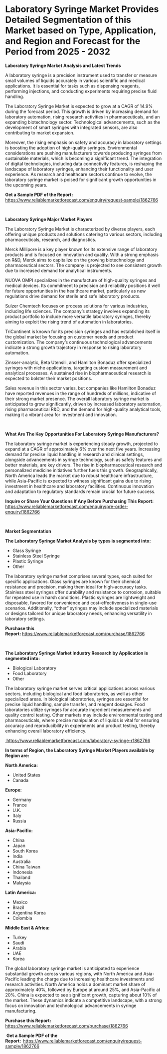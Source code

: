 <p><h1>Laboratory Syringe Market Provides Detailed Segmentation of this Market based on Type, Application, and Region and Forecast for the Period from 2025 - 2032</h1></p><p><strong>Laboratory Syringe Market Analysis and Latest Trends</strong></p>
<p><p>A laboratory syringe is a precision instrument used to transfer or measure small volumes of liquids accurately in various scientific and medical applications. It is essential for tasks such as dispensing reagents, performing injections, and conducting experiments requiring precise fluid handling.</p><p>The Laboratory Syringe Market is expected to grow at a CAGR of 14.9% during the forecast period. This growth is driven by increasing demand for laboratory automation, rising research activities in pharmaceuticals, and an expanding biotechnology sector. Technological advancements, such as the development of smart syringes with integrated sensors, are also contributing to market expansion.</p><p>Moreover, the rising emphasis on safety and accuracy in laboratory settings is boosting the adoption of high-quality syringes. Environmental considerations are pushing manufacturers towards producing syringes from sustainable materials, which is becoming a significant trend. The integration of digital technologies, including data connectivity features, is reshaping the landscape of laboratory syringes, enhancing their functionality and user experience. As research and healthcare sectors continue to evolve, the laboratory syringe market is poised for significant growth opportunities in the upcoming years.</p></p>
<p><strong>Get a Sample PDF of the Report:&nbsp;</strong> <a href="https://www.reliablemarketforecast.com/enquiry/request-sample/1862766?utm_campaign=3535&utm_medium=2&utm_source=Github&utm_content=ia&utm_term=16042025&utm_id=laboratory-syringe">https://www.reliablemarketforecast.com/enquiry/request-sample/1862766</a></p>
<p>&nbsp;</p>
<p><strong>Laboratory Syringe Major Market Players</strong></p>
<p><p>The Laboratory Syringe Market is characterized by diverse players, each offering unique products and solutions catering to various sectors, including pharmaceuticals, research, and diagnostics. </p><p>Merck Millipore is a key player known for its extensive range of laboratory products and is focused on innovation and quality. With a strong emphasis on R&D, Merck aims to capitalize on the growing biotechnology and pharmaceutical sectors. The company is projected to see consistent growth due to increased demand for analytical instruments.</p><p>NUOVA OMPI specializes in the manufacture of high-quality syringes and medical devices. Its commitment to precision and reliability positions it well for future opportunities in the healthcare market, particularly as new regulations drive demand for sterile and safe laboratory products.</p><p>Sulzer Chemtech focuses on process solutions for various industries, including life sciences. The company’s strategy involves expanding its product portfolio to include more versatile laboratory syringes, thereby aiming to exploit the rising trend of automation in laboratories.</p><p>TriContinent is known for its precision syringes and has established itself in the global market by focusing on customer needs and product customization. The company’s continuous technological advancements indicate a strong growth trajectory in response to rising laboratory automation.</p><p>Zinsser-analytic, Beta Utensili, and Hamilton Bonaduz offer specialized syringes with niche applications, targeting custom measurement and analytical processes. A sustained rise in biopharmaceutical research is expected to bolster their market positions.</p><p>Sales revenue in this sector varies, but companies like Hamilton Bonaduz have reported revenues in the range of hundreds of millions, indicative of their strong market presence. The overall laboratory syringe market is anticipated to grow significantly, driven by increased laboratory automation, rising pharmaceutical R&D, and the demand for high-quality analytical tools, making it a vibrant area for investment and innovation.</p></p>
<p>&nbsp;</p>
<p><strong>What Are The Key Opportunities For Laboratory Syringe Manufacturers?</strong></p>
<p><p>The laboratory syringe market is experiencing steady growth, projected to expand at a CAGR of approximately 6% over the next five years. Increasing demand for precise liquid handling in research and clinical settings, alongside advancements in syringe technology, such as safety features and better materials, are key drivers. The rise in biopharmaceutical research and personalized medicine initiatives further fuels this growth. Geographically, North America leads the market due to robust healthcare infrastructure, while Asia-Pacific is expected to witness significant gains due to rising investment in healthcare and laboratory facilities. Continuous innovation and adaptation to regulatory standards remain crucial for future success.</p></p>
<p><strong>Inquire or Share Your Questions If Any Before Purchasing This Report:</strong> <a href="https://www.reliablemarketforecast.com/enquiry/pre-order-enquiry/1862766?utm_campaign=3535&utm_medium=2&utm_source=Github&utm_content=ia&utm_term=16042025&utm_id=laboratory-syringe">https://www.reliablemarketforecast.com/enquiry/pre-order-enquiry/1862766</a></p>
<p>&nbsp;</p>
<p><strong>Market Segmentation</strong></p>
<p><strong>The Laboratory Syringe Market Analysis by types is segmented into:</strong></p>
<p><ul><li>Glass Syringe</li><li>Stainless Steel Syringe</li><li>Plastic Syringe</li><li>Other</li></ul></p>
<p><p>The laboratory syringe market comprises several types, each suited for specific applications. Glass syringes are known for their chemical resistance and precision, making them ideal for high-accuracy tasks. Stainless steel syringes offer durability and resistance to corrosion, suitable for repeated use in harsh conditions. Plastic syringes are lightweight and disposable, favored for convenience and cost-effectiveness in single-use scenarios. Additionally, “other” syringes may include specialized materials or designs tailored for unique laboratory needs, enhancing versatility in laboratory settings.</p></p>
<p><strong>Purchase this Report:&nbsp;</strong><a href="https://www.reliablemarketforecast.com/purchase/1862766?utm_campaign=3535&utm_medium=2&utm_source=Github&utm_content=ia&utm_term=16042025&utm_id=laboratory-syringe">https://www.reliablemarketforecast.com/purchase/1862766</a></p>
<p>&nbsp;</p>
<p><strong>The Laboratory Syringe Market Industry Research by Application is segmented into:</strong></p>
<p><ul><li>Biological Laboratory</li><li>Food Laboratory</li><li>Other</li></ul></p>
<p><p>The laboratory syringe market serves critical applications across various sectors, including biological and food laboratories, as well as other specialized areas. In biological laboratories, syringes are essential for precise liquid handling, sample transfer, and reagent dosages. Food laboratories utilize syringes for accurate ingredient measurements and quality control testing. Other markets may include environmental testing and pharmaceuticals, where precise manipulation of liquids is vital for ensuring accuracy and reproducibility in experiments and product testing, thereby enhancing overall laboratory efficiency.</p></p>
<p><a href="https://www.reliablemarketforecast.com/laboratory-syringe-r1862766?utm_campaign=3535&utm_medium=2&utm_source=Github&utm_content=ia&utm_term=16042025&utm_id=laboratory-syringe">&nbsp;https://www.reliablemarketforecast.com/laboratory-syringe-r1862766</a></p>
<p><strong>In terms of Region, the Laboratory Syringe Market Players available by Region are:</strong></p>
<p>
    <p> <strong> North America: </strong>
        <ul>
            <li>United States</li>
            <li>Canada</li>
        </ul>
        </p> 
    <p> <strong> Europe: </strong>
        <ul>
            <li>Germany</li>
            <li>France</li>
            <li>U.K.</li>
            <li>Italy</li>
            <li>Russia</li>
        </ul>
        </p> 
    <p> <strong> Asia-Pacific: </strong>
        <ul>
            <li>China</li>
            <li>Japan</li>
            <li>South Korea</li>
            <li>India</li>
            <li>Australia</li>
            <li>China Taiwan</li>
            <li>Indonesia</li>
            <li>Thailand</li>
            <li>Malaysia</li>
        </ul>
        </p> 
    <p> <strong> Latin America: </strong>
        <ul>
            <li>Mexico</li>
            <li>Brazil</li>
            <li>Argentina Korea</li>
            <li>Colombia</li>
        </ul>
        </p> 
    <p> <strong> Middle East & Africa: </strong>
        <ul>
            <li>Turkey</li>
            <li>Saudi</li>
            <li>Arabia</li>
            <li>UAE</li>
            <li>Korea</li>
        </ul>
    </p>
    </p>
<p><p>The global laboratory syringe market is anticipated to experience substantial growth across various regions, with North America and Asia-Pacific leading the charge due to increasing healthcare investments and research activities. North America holds a dominant market share of approximately 40%, followed by Europe at around 25%, and Asia-Pacific at 20%. China is expected to see significant growth, capturing about 10% of the market. These dynamics indicate a competitive landscape, with a strong focus on innovation and technological advancements in syringe manufacturing.</p></p>
<p><strong>Purchase this Report: </strong><a href="https://www.reliablemarketforecast.com/purchase/1862766?utm_campaign=3535&utm_medium=2&utm_source=Github&utm_content=ia&utm_term=16042025&utm_id=laboratory-syringe">https://www.reliablemarketforecast.com/purchase/1862766</a></p>
<p>&nbsp;<strong>Get a Sample PDF of the Report:&nbsp;&nbsp;</strong><a href="https://www.reliablemarketforecast.com/enquiry/request-sample/1862766?utm_campaign=3535&utm_medium=2&utm_source=Github&utm_content=ia&utm_term=16042025&utm_id=laboratory-syringe">https://www.reliablemarketforecast.com/enquiry/request-sample/1862766</a></p>
<p><strong></strong></p>
<p><p></p><p></p><p></p></p>